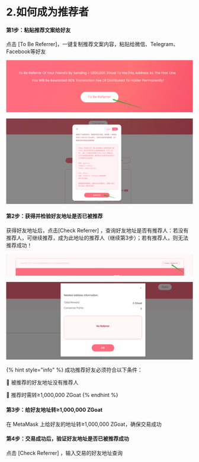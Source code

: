 # 2.如何成为推荐者

#### 第1步：粘贴推荐文案给好友

点击 \[To Be Referrer\]，一键复制推荐文案内容，粘贴给微信、Telegram、Facebook等好友

![](../../.gitbook/assets/ru-he-cheng-wei-tui-jian-ren-1.png)

![](../../.gitbook/assets/ru-he-cheng-wei-tui-jian-ren-2.png)

#### 第2步：获得并检验好友地址是否已被推荐

获得好友地址后，点击\[Check Referrer\] ，查询好友地址是否有推荐人：若没有推荐人，可继续推荐，成为此地址的推荐人（继续第3步）；若有推荐人，则无法推荐成功！

![](../../.gitbook/assets/ru-he-cheng-wei-tui-jian-ren-3.png)

![](../../.gitbook/assets/ru-he-cheng-wei-tui-jian-ren-4.png)

{% hint style="info" %}
 成功推荐好友必须符合以下条件：

📍 被推荐的好友地址没有推荐人

📍 推荐时需转≥1,000,000 ZGoat
{% endhint %}

#### 第3步：给好友地址转≥1,000,000 ZGoat

在 MetaMask 上给好友的地址转≥1,000,000 ZGoat，确保交易成功

#### 第4步：交易成功后，验证好友地址是否已被推荐成功

点击 \[Check Referrer\] ，输入交易的好友地址查询



